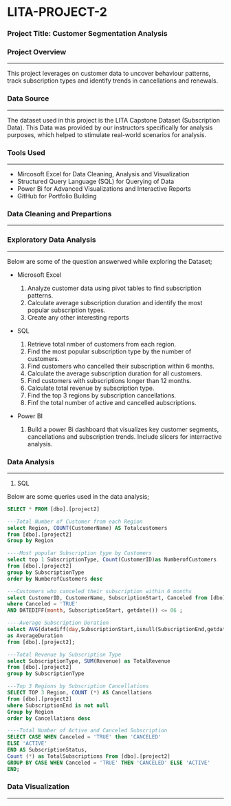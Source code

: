 # LITA-PROJECT-2


### Project Title: Customer Segmentation Analysis

### Project Overview
---
This project leverages on customer data to uncover behaviour patterns, track subscription types and identify trends in cancellations and renewals. 

### Data Source
---
The dataset used in this project is the LITA Capstone Dataset (Subscription Data). This Data was provided by our instructors specifically for analysis purposes, which helped to stimulate real-world scenarios for analysis.

### Tools Used
---
- Mircosoft Excel for Data Cleaning, Analysis and Visualization
- Structured Query Language (SQL) for Querying of Data
- Power Bi for Advanced Visualizations and Interactive Reports
- GitHub for Portfolio Building

### Data Cleaning and Prepartions
---


### Exploratory Data Analysis
  ---
  Below are some of the question answerwed while exploring the Dataset;
- Microsoft Excel
  1. Analyze customer data using pivot tables to find subscription patterns.
  2. Calculate average subscription duration and identify the most popular subscription types.
  3. Create any other interesting reports

- SQL
  1. Retrieve total nmber of customers from each region.
  2. Find the most popular subscription type by the number of customers.
  3. Find customers who cancelled their subscription within 6 months.
  4. Calculate the average subscription duration for all customers.
  5. Find customers with subscriptions longer than 12 months.
  6. Calculate total revenue by subscription type.
  7. Find the top 3 regions by subscription cancellations.
  8. Finf the total number of active and cancelled aubscriptions.
 
- Power BI
  1. Build a power Bi dashboard that visualizes key customer segments, cancellations and subscription trends. Include slicers for interractive analysis.
 
### Data Analysis
---
1.  SQL

Below are some queries used in the data analysis;
 ```SQL
SELECT * FROM [dbo].[project2]

---Total Number of Customer from each Region
select Region, COUNT(CustomerName) AS Totalcustomers
from [dbo].[project2]
Group by Region 

----Most popular Subscription type by Customers
select top 1 SubscriptionType, Count(CustomerID)as NumberofCustomers
from [dbo].[project2]
group by SubscriptionType
order by NumberofCustomers desc

---Customers who canceled their subscription within 6 months
select CustomerID, CustomerName, SubscriptionStart, Canceled from [dbo].[project2]
where Canceled = 'TRUE'
AND DATEDIFF(month, SubscriptionStart, getdate()) <= 06 ;

----Average Subscription Duration
select AVG(datediff(day,SubscriptionStart,isnull(SubscriptionEnd,getdate()))) 
as AverageDuration
from [dbo].[project2];

---Total Revenue by Subscription Type
select SubscriptionType, SUM(Revenue) as TotalRevenue
from [dbo].[project2]
group by SubscriptionType

---Top 3 Regions by Subscription Cancellations
SELECT TOP 3 Region, COUNT (*) AS Cancellations
from [dbo].[project2]
where SubscriptionEnd is not null
Group by Region
order by Cancellations desc

----Total Number of Active and Canceled Subscription
SELECT CASE WHEN Canceled = 'TRUE' then 'CANCELED'
ELSE 'ACTIVE'
END AS SubscriptionStatus,
Count (*) as TotalSubscriptions From [dbo].[project2]
GROUP BY CASE WHEN Canceled = 'TRUE' THEN 'CANCELED' ELSE 'ACTIVE'
END;
```

### Data Visualization
---



###
